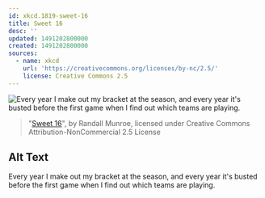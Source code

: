 ```yaml
---
id: xkcd.1819-sweet-16
title: Sweet 16
desc: ''
updated: 1491202800000
created: 1491202800000
sources:
  - name: xkcd
    url: 'https://creativecommons.org/licenses/by-nc/2.5/'
    license: Creative Commons 2.5
---
```

![Every year I make out my bracket at the season, and every year it's busted before the first game when I find out which teams are playing.](https://imgs.xkcd.com/comics/sweet_16.png)
> "[Sweet 16](https://xkcd.com/1819/)", by Randall Munroe, licensed under Creative Commons Attribution-NonCommercial 2.5 License

## Alt Text
Every year I make out my bracket at the season, and every year it's busted before the first game when I find out which teams are playing.
